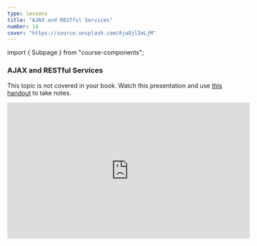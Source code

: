 ```yaml
---
type: lessons
title: "AJAX and RESTful Services"
number: 14
cover: "https://source.unsplash.com/AjaOjlImLjM"
---
```

import { Subpage } from "course-components";

<Subpage slug="ajax-and-restful-services">

### AJAX and RESTful Services

This topic is not covered in your book. Watch this presentation and use [this handout](/docs/vcd-3650-lesson-14.pdf) to take notes.

<iframe width="560" height="315" src="https://www.youtube.com/embed/Ai2RIUUXSo0" frameborder="0" allowfullscreen></iframe>

</Subpage>
